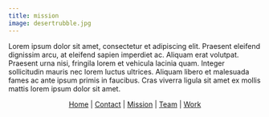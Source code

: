 ```yaml
---
title: mission
image: desertrubble.jpg
---
```

Lorem ipsum dolor sit amet, consectetur et adipiscing elit. Praesent eleifend dignissim arcu, at eleifend sapien imperdiet ac. Aliquam erat volutpat. Praesent urna nisi, fringila lorem et vehicula lacinia quam. Integer sollicitudin mauris nec lorem luctus ultrices. Aliquam libero et malesuada fames ac ante ipsum primis in faucibus. Cras viverra ligula sit amet ex mollis mattis lorem ipsum dolor sit amet.

<!-- Footlinks -->
<p class="copyright" style="text-align:center;"><a href="#">Home</a> | <a href="#contact">Contact</a> | <a href="#mission">Mission</a> | <a href="#team">Team</a> | <a href="#work">Work</a></p>
